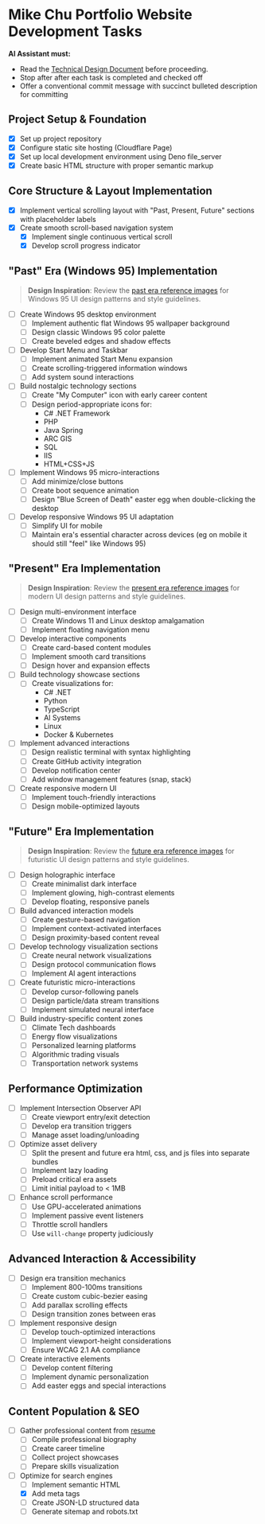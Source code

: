 # Mike Chu Portfolio Website Development Tasks

**AI Assistant must:**

- Read the [Technical Design Document](./technical_design.md) before proceeding.
- Stop after after each task is completed and checked off
- Offer a conventional commit message with succinct bulleted description for committing

## Project Setup & Foundation

- [x] Set up project repository
- [x] Configure static site hosting (Cloudflare Page)
- [x] Set up local development environment using Deno file_server
- [x] Create basic HTML structure with proper semantic markup

## Core Structure & Layout Implementation

- [x] Implement vertical scrolling layout with "Past, Present, Future" sections with placeholder labels
- [x] Create smooth scroll-based navigation system
  - [x] Implement single continuous vertical scroll
  - [x] Develop scroll progress indicator

## "Past" Era (Windows 95) Implementation

> **Design Inspiration**: Review the [past era reference images](./reference/past/) for Windows 95 UI design patterns and style guidelines.

- [ ] Create Windows 95 desktop environment
  - [ ] Implement authentic flat Windows 95 wallpaper background
  - [ ] Design classic Windows 95 color palette
  - [ ] Create beveled edges and shadow effects
- [ ] Develop Start Menu and Taskbar
  - [ ] Implement animated Start Menu expansion
  - [ ] Create scrolling-triggered information windows
  - [ ] Add system sound interactions
- [ ] Build nostalgic technology sections
  - [ ] Create "My Computer" icon with early career content
  - [ ] Design period-appropriate icons for:
    - C# .NET Framework
    - PHP
    - Java Spring
    - ARC GIS
    - SQL
    - IIS
    - HTML+CSS+JS
- [ ] Implement Windows 95 micro-interactions
  - [ ] Add minimize/close buttons
  - [ ] Create boot sequence animation
  - [ ] Design "Blue Screen of Death" easter egg when double-clicking the desktop
- [ ] Develop responsive Windows 95 UI adaptation
  - [ ] Simplify UI for mobile
  - [ ] Maintain era's essential character across devices (eg on mobile it should still "feel" like Windows 95)

## "Present" Era Implementation

> **Design Inspiration**: Review the [present era reference images](./reference/present/) for modern UI design patterns and style guidelines.

- [ ] Design multi-environment interface
  - [ ] Create Windows 11 and Linux desktop amalgamation
  - [ ] Implement floating navigation menu
- [ ] Develop interactive components
  - [ ] Create card-based content modules
  - [ ] Implement smooth card transitions
  - [ ] Design hover and expansion effects
- [ ] Build technology showcase sections
  - [ ] Create visualizations for:
    - C# .NET
    - Python
    - TypeScript
    - AI Systems
    - Linux
    - Docker & Kubernetes
- [ ] Implement advanced interactions
  - [ ] Design realistic terminal with syntax highlighting
  - [ ] Create GitHub activity integration
  - [ ] Develop notification center
  - [ ] Add window management features (snap, stack)
- [ ] Create responsive modern UI
  - [ ] Implement touch-friendly interactions
  - [ ] Design mobile-optimized layouts

## "Future" Era Implementation

> **Design Inspiration**: Review the [future era reference images](./reference/future/) for futuristic UI design patterns and style guidelines.

- [ ] Design holographic interface
  - [ ] Create minimalist dark interface
  - [ ] Implement glowing, high-contrast elements
  - [ ] Develop floating, responsive panels
- [ ] Build advanced interaction models
  - [ ] Create gesture-based navigation
  - [ ] Implement context-activated interfaces
  - [ ] Design proximity-based content reveal
- [ ] Develop technology visualization sections
  - [ ] Create neural network visualizations
  - [ ] Design protocol communication flows
  - [ ] Implement AI agent interactions
- [ ] Create futuristic micro-interactions
  - [ ] Develop cursor-following panels
  - [ ] Design particle/data stream transitions
  - [ ] Implement simulated neural interface
- [ ] Build industry-specific content zones
  - [ ] Climate Tech dashboards
  - [ ] Energy flow visualizations
  - [ ] Personalized learning platforms
  - [ ] Algorithmic trading visuals
  - [ ] Transportation network systems

## Performance Optimization

- [ ] Implement Intersection Observer API
  - [ ] Create viewport entry/exit detection
  - [ ] Develop era transition triggers
  - [ ] Manage asset loading/unloading
- [ ] Optimize asset delivery
  - [ ] Split the present and future era html, css, and js files into separate bundles
  - [ ] Implement lazy loading
  - [ ] Preload critical era assets
  - [ ] Limit initial payload to < 1MB
- [ ] Enhance scroll performance
  - [ ] Use GPU-accelerated animations
  - [ ] Implement passive event listeners
  - [ ] Throttle scroll handlers
  - [ ] Use `will-change` property judiciously

## Advanced Interaction & Accessibility

- [ ] Design era transition mechanics
  - [ ] Implement 800-100ms transitions
  - [ ] Create custom cubic-bezier easing
  - [ ] Add parallax scrolling effects
  - [ ] Design transition zones between eras
- [ ] Implement responsive design
  - [ ] Develop touch-optimized interactions
  - [ ] Implement viewport-height considerations
  - [ ] Ensure WCAG 2.1 AA compliance
- [ ] Create interactive elements
  - [ ] Develop content filtering
  - [ ] Implement dynamic personalization
  - [ ] Add easter eggs and special interactions

## Content Population & SEO

- [ ] Gather professional content from [resume](./resume.md)
  - [ ] Compile professional biography
  - [ ] Create career timeline
  - [ ] Collect project showcases
  - [ ] Prepare skills visualization
- [ ] Optimize for search engines
  - [ ] Implement semantic HTML
  - [x] Add meta tags
  - [ ] Create JSON-LD structured data
  - [ ] Generate sitemap and robots.txt

